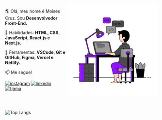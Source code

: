 <img src="developer.svg" align="right" min-width="300px" max-width="300px" width="300px" alt="developer">

<p align="left"> 
 🌎 Olá, meu nome é Moises Cruz. Sou <strong>Desenvolvedor Front-End.</strong></p>

<p align="left">
 🚀 Habilidades: <strong>HTML, CSS, JavaScript, React.js e Next.js.</strong>
</p>

<p align="left">
 💼 Ferramentas: <strong>VSCode, Git e GitHub, Figma, Vercel e Netlify.</strong>
</p>

<p align="left">
 📫 Me segue!
</p>

 <div align="left">
  <a href="https://www.instagram.com/moisescruz_/" target="_blank" rel="external"> <img src="https://img.shields.io/badge/-Instagram-1C1C1C?style=for-the-badge&logo=Instagram&logoColor=blueviolet&link=https://www.instagram.com/moisescruz_//%3E" alt="instagram"></a>
  <a href="http://www.linkedin.com/in/moises-cruz-04531521b/" target="_blank" rel="external"> <img src="https://img.shields.io/badge/LinkedIn-1C1C1C?style=for-the-badge&logo=linkedin&logoColor=blueviolet" alt="linkedin"></a>
  <a href="https://www.figma.com/@macfru"><img src="https://img.shields.io/badge/figma-1C1C1C?style=for-the-badge&logo=figma&logoColor=blueviolet" alt="figma"></a>
</div>

<br><br>

![Top Langs](https://github-readme-stats.vercel.app/api/top-langs/?username=codemoises&theme=tokyonight)
